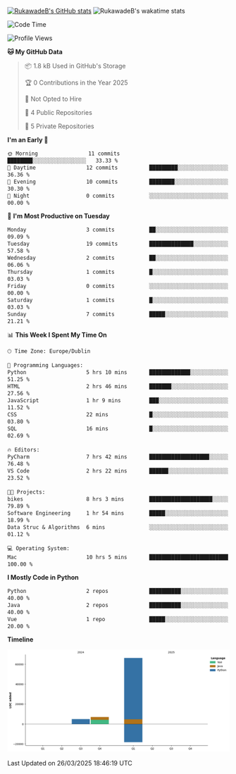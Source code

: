 
[![RukawadeB's GitHub stats](https://github-readme-stats.vercel.app/api?username=RukawadeB&hide=prs&show_icons=true&theme=omni)](https://github.com/anuraghazra/github-readme-stats)
![RukawadeB's wakatime stats](https://github-readme-stats.vercel.app/api/wakatime?username=RukawadeB)

<!--START_SECTION:waka-->
![Code Time](http://img.shields.io/badge/Code%20Time-363%20hrs%2015%20mins-blue)

![Profile Views](http://img.shields.io/badge/Profile%20Views-3-blue)

**🐱 My GitHub Data** 

> 📦 1.8 kB Used in GitHub's Storage 
 > 
> 🏆 0 Contributions in the Year 2025
 > 
> 🚫 Not Opted to Hire
 > 
> 📜 4 Public Repositories 
 > 
> 🔑 5 Private Repositories 
 > 
**I'm an Early 🐤** 

```text
🌞 Morning                11 commits          ████████░░░░░░░░░░░░░░░░░   33.33 % 
🌆 Daytime                12 commits          █████████░░░░░░░░░░░░░░░░   36.36 % 
🌃 Evening                10 commits          ████████░░░░░░░░░░░░░░░░░   30.30 % 
🌙 Night                  0 commits           ░░░░░░░░░░░░░░░░░░░░░░░░░   00.00 % 
```
📅 **I'm Most Productive on Tuesday** 

```text
Monday                   3 commits           ██░░░░░░░░░░░░░░░░░░░░░░░   09.09 % 
Tuesday                  19 commits          ██████████████░░░░░░░░░░░   57.58 % 
Wednesday                2 commits           ██░░░░░░░░░░░░░░░░░░░░░░░   06.06 % 
Thursday                 1 commits           █░░░░░░░░░░░░░░░░░░░░░░░░   03.03 % 
Friday                   0 commits           ░░░░░░░░░░░░░░░░░░░░░░░░░   00.00 % 
Saturday                 1 commits           █░░░░░░░░░░░░░░░░░░░░░░░░   03.03 % 
Sunday                   7 commits           █████░░░░░░░░░░░░░░░░░░░░   21.21 % 
```


📊 **This Week I Spent My Time On** 

```text
🕑︎ Time Zone: Europe/Dublin

💬 Programming Languages: 
Python                   5 hrs 10 mins       █████████████░░░░░░░░░░░░   51.25 % 
HTML                     2 hrs 46 mins       ███████░░░░░░░░░░░░░░░░░░   27.56 % 
JavaScript               1 hr 9 mins         ███░░░░░░░░░░░░░░░░░░░░░░   11.52 % 
CSS                      22 mins             █░░░░░░░░░░░░░░░░░░░░░░░░   03.80 % 
SQL                      16 mins             █░░░░░░░░░░░░░░░░░░░░░░░░   02.69 % 

🔥 Editors: 
PyCharm                  7 hrs 42 mins       ███████████████████░░░░░░   76.48 % 
VS Code                  2 hrs 22 mins       ██████░░░░░░░░░░░░░░░░░░░   23.52 % 

🐱‍💻 Projects: 
bikes                    8 hrs 3 mins        ████████████████████░░░░░   79.89 % 
Software Engineering     1 hr 54 mins        █████░░░░░░░░░░░░░░░░░░░░   18.99 % 
Data Struc & Algorithms  6 mins              ░░░░░░░░░░░░░░░░░░░░░░░░░   01.12 % 

💻 Operating System: 
Mac                      10 hrs 5 mins       █████████████████████████   100.00 % 
```

**I Mostly Code in Python** 

```text
Python                   2 repos             ██████████░░░░░░░░░░░░░░░   40.00 % 
Java                     2 repos             ██████████░░░░░░░░░░░░░░░   40.00 % 
Vue                      1 repo              █████░░░░░░░░░░░░░░░░░░░░   20.00 % 
```



**Timeline**

![Lines of Code chart](https://raw.githubusercontent.com/RukawadeB/RukawadeB/main/assets/bar_graph.png)


 Last Updated on 26/03/2025 18:46:19 UTC
<!--END_SECTION:waka-->



